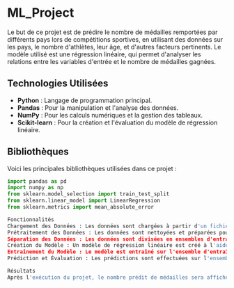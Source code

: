 # ML_Project

Le but de ce projet est de prédire le nombre de médailles remportées par différents pays lors de compétitions sportives, en utilisant des données sur les pays, le nombre d'athlètes, leur âge, et d'autres facteurs pertinents. Le modèle utilisé est une régression linéaire, qui permet d'analyser les relations entre les variables d'entrée et le nombre de médailles gagnées.
## Technologies Utilisées

- **Python** : Langage de programmation principal.
- **Pandas** : Pour la manipulation et l'analyse des données.
- **NumPy** : Pour les calculs numériques et la gestion des tableaux.
- **Scikit-learn** : Pour la création et l'évaluation du modèle de régression linéaire.

## Bibliothèques

Voici les principales bibliothèques utilisées dans ce projet :

```python
import pandas as pd
import numpy as np
from sklearn.model_selection import train_test_split
from sklearn.linear_model import LinearRegression
from sklearn.metrics import mean_absolute_error

Fonctionnalités
Chargement des Données : Les données sont chargées à partir d'un fichier CSV contenant des informations sur les pays, les médailles gagnées, le nombre d'athlètes, et leur âge.
Prétraitement des Données : Les données sont nettoyées et préparées pour l'analyse, y compris le traitement des valeurs manquantes et la normalisation des données si nécessaire.
Séparation des Données : Les données sont divisées en ensembles d'entraînement et de test.
Création du Modèle : Un modèle de régression linéaire est créé à l'aide de Scikit-learn.
Entraînement du Modèle : Le modèle est entraîné sur l'ensemble d'entraînement.
Prédiction et Évaluation : Les prédictions sont effectuées sur l'ensemble de test et l'erreur absolue moyenne (MAE) est calculée pour évaluer la performance du modèle.

Résultats
Après l'exécution du projet, le nombre prédit de médailles sera affiché, accompagné de l'erreur absolue moyenne calculée, permettant ainsi d'évaluer la précision des prédictions.
